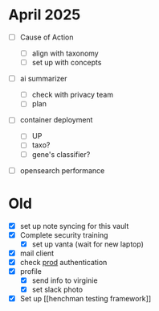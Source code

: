# April 2025

- [ ] Cause of Action
	- [ ] align with taxonomy
	- [ ] set up with concepts
- [ ] ai summarizer
	- [ ] check with privacy team
	- [ ] plan
- [ ] container deployment
	- [ ] UP
	- [ ] taxo?
	- [ ] gene's classifier?
- [ ] opensearch performance


# Old
- [x] set up note syncing for this vault
- [x] Complete security training
	- [x] set up vanta (wait for new laptop)
- [x] mail client
- [x] check [prod](https://ops-dashboard.henchman.io/) authentication
- [x] profile
	- [x] send info to virginie
	- [x] set slack photo
- [x] Set up [[henchman testing framework]]
